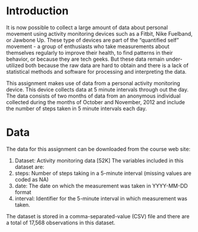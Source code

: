 # Introduction
It is now possible to collect a large amount of data about personal movement using activity monitoring devices such as a Fitbit, Nike Fuelband, or Jawbone Up. These type of devices are part of the “quantified self” movement - a group of enthusiasts who take measurements about themselves regularly to improve their health, to find patterns in their behavior, or because they are tech geeks. But these data remain under-utilized both because the raw data are hard to obtain and there is a lack of statistical methods and software for processing and interpreting the data.

This assignment makes use of data from a personal activity monitoring device. This device collects data at 5 minute intervals through out the day. The data consists of two months of data from an anonymous individual collected during the months of October and November, 2012 and include the number of steps taken in 5 minute intervals each day.

# Data 
The data for this assignment can be downloaded from the course web site:
1. Dataset: Activity monitoring data [52K] 
The variables included in this dataset are:
1. steps: Number of steps taking in a 5-minute interval (missing values are coded as NA) 
2. date: The date on which the measurement was taken in YYYY-MM-DD format 
3. interval: Identifier for the 5-minute interval in which measurement was taken. 

The dataset is stored in a comma-separated-value (CSV) file and there are a total of 17,568 observations in this dataset.
